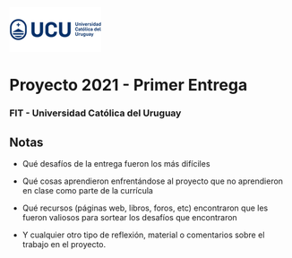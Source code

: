 ![UCU](https://github.com/ucudal/PII_Conceptos_De_POO/raw/master/Assets/logo-ucu.png)

# Proyecto 2021 - Primer Entrega
### FIT - Universidad Católica del Uruguay

## Notas


- Qué desafíos de la entrega fueron los más difíciles



- Qué cosas aprendieron enfrentándose al proyecto que no aprendieron en clase como parte de la currícula



- Qué recursos (páginas web, libros, foros, etc) encontraron que les fueron valiosos para sortear los desafíos que encontraron



- Y cualquier otro tipo de reflexión, material o comentarios sobre el trabajo en el proyecto.


